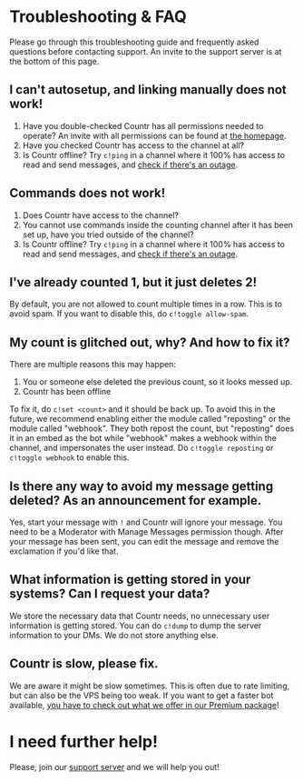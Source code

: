 # Troubleshooting & FAQ

Please go through this troubleshooting guide and frequently asked questions before contacting support. An invite to the support server is at the bottom of this page.

## I can't autosetup, and linking manually does not work!

1. Have you double-checked Countr has all permissions needed to operate? An invite with all permissions can be found at [the homepage](/).
2. Have you checked Countr has access to the channel at all?
3. Is Countr offline? Try `c!ping` in a channel where it 100% has access to read and send messages, and [check if there's an outage](https://uptime.countr.xyz/).

## Commands does not work!

1. Does Countr have access to the channel?
2. You cannot use commands inside the counting channel after it has been set up, have you tried outside of the channel?
3. Is Countr offline? Try `c!ping` in a channel where it 100% has access to read and send messages, and [check if there's an outage](https://uptime.countr.xyz/).

## I've already counted 1, but it just deletes 2!

By default, you are not allowed to count multiple times in a row. This is to avoid spam. If you want to disable this, do `c!toggle allow-spam`.

## My count is glitched out, why? And how to fix it?

There are multiple reasons this may happen:

1. You or someone else deleted the previous count, so it looks messed up.
2. Countr has been offline

To fix it, do `c!set <count>` and it should be back up. To avoid this in the future, we recommend enabling either the module called "reposting" or the module called "webhook". They both repost the count, but "reposting" does it in an embed as the bot while "webhook" makes a webhook within the channel, and impersonates the user instead. Do `c!toggle reposting` or `c!toggle webhook` to enable this.

## Is there any way to avoid my message getting deleted? As an announcement for example.

Yes, start your message with `!` and Countr will ignore your message. You need to be a Moderator with Manage Messages permission though. After your message has been sent, you can edit the message and remove the exclamation if you'd like that.

## What information is getting stored in your systems? Can I request your data?

We store the necessary data that Countr needs, no unnecessary user information is getting stored. You can do `c!dump` to dump the server information to your DMs. We do not store anything else.

## Countr is slow, please fix.

We are aware it might be slow sometimes. This is often due to rate limiting, but can also be the VPS being too weak. If you want to get a faster bot available, [you have to check out what we offer in our Premium package](/premium)!

# I need further help!

Please, join our [support server](https://discord.gg/Ccj5bjb) and we will help you out!